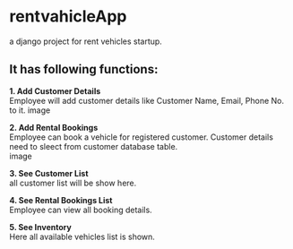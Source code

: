 # rentvahicleApp
a django project for rent vehicles startup.

## It has following functions:
**1. Add Customer Details** <br>
Employee will add customer details like Customer Name, Email, Phone No. to it.
image

**2. Add Rental Bookings**
<br>
Employee can book a vehicle for registered customer. Customer details need to sleect from customer database table. <br>
image

**3. See Customer List** <br>
all customer list will be show here.

**4. See Rental Bookings List** <br>
Employee can view all booking details.

**5. See Inventory** <br>
Here all available vehicles list is shown.
